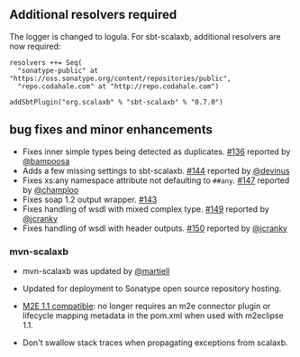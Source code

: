 ## Additional resolvers required

The logger is changed to logula.
For sbt-scalaxb, additional resolvers are now required:

    resolvers ++= Seq(
      "sonatype-public" at "https://oss.sonatype.org/content/repositories/public",
      "repo.codahale.com" at "http://repo.codahale.com")

    addSbtPlugin("org.scalaxb" % "sbt-scalaxb" % "0.7.0")

## bug fixes and minor enhancements
- Fixes inner simple types being detected as duplicates. [#136][136] reported by [@bampoosa][@bampoosa]
- Adds a few missing settings to sbt-scalaxb. [#144][144] reported by [@devinus][@devinus]
- Fixes xs:any namespace attribute not defaulting to `##any`. [#147][147] reported by [@champloo][@champloo]
- Fixes soap 1.2 output wrapper. [#143][143]
- Fixes handling of wsdl with mixed complex type. [#149][149] reported by [@jcranky][@jcranky]
- Fixes handling of wsdl with header outputs. [#150][150] reported by [@jcranky][@jcranky]

### mvn-scalaxb
- mvn-scalaxb was updated by [@martiell][@martiell]
- Updated for deployment to Sonatype open source repository hosting.
- [M2E 1.1 compatible][m2e]: no longer requires an m2e connector plugin or
  lifecycle mapping metadata in the pom.xml when used with m2eclipse 1.1.
- Don't swallow stack traces when propagating exceptions from scalaxb.

  [136]: https://github.com/eed3si9n/scalaxb/issues/136
  [143]: https://github.com/eed3si9n/scalaxb/issues/143
  [144]: https://github.com/eed3si9n/scalaxb/issues/144
  [147]: https://github.com/eed3si9n/scalaxb/issues/147
  [149]: https://github.com/eed3si9n/scalaxb/issues/149
  [150]: https://github.com/eed3si9n/scalaxb/issues/150
  [m2e]: http://wiki.eclipse.org/M2E_compatible_maven_plugins
  [@bampoosa]: https://github.com/bampoosa
  [@devinus]: https://github.com/devinus
  [@martiell]: https://github.com/martiell
  [@champloo]: https://github.com/champloo
  [@jcranky]: https://github.com/jcranky
